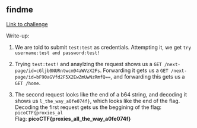 ## findme

[Link to challenge](https://play.picoctf.org/practice/challenge/349)

Write-up:

1. We are told to submit `test:test` as credentials. Attempting it, we get `try username:test and password:test!`

2. Trying `test:test!` and anaylzing the request shows us a `GET /next-page/id=cGljb0NURntwcm94aWVzX2Fs`.
Forwarding it gets us a `GET /next-page/id=bF90aGVfd2F5X2EwZmUwNzRmfQ==`, and forwarding this
gets us a `GET /home`.

3. The second request looks like the end of a b64 string, and decoding it shows us `l_the_way_a0fe074f}`,
which looks like the end of the flag. Decoding the first request gets us the beggining
of the flag: `picoCTF{proxies_al` <br>
Flag: **picoCTF{proxies_all_the_way_a0fe074f}**
